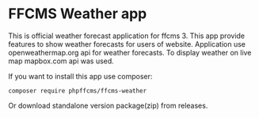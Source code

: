 # FFCMS Weather app
This is official weather forecast application for ffcms 3. This app provide features to show weather forecasts for users of website. 
Application use openweathermap.org api for weather forecasts. To display weather on live map mapbox.com api was used.

If you want to install this app use composer:
```
composer require phpffcms/ffcms-weather
```
Or download standalone version package(zip) from releases. 
